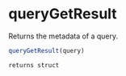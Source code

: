 # queryGetResult

 Returns the metadata of a query.

```javascript
queryGetResult(query)
```

```javascript
returns struct
```
